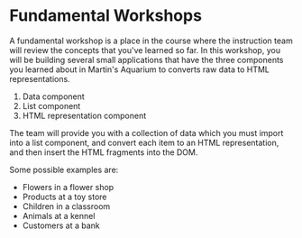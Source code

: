 # Fundamental Workshops

A fundamental workshop is a place in the course where the instruction team will review the concepts that you've learned so far. In this workshop, you will be building several small applications that have the three components you learned about in Martin's Aquarium to converts raw data to HTML representations.

1. Data component
1. List component
1. HTML representation component

The team will provide you with a collection of data which you must import into a list component, and convert each item to an HTML representation, and then insert the HTML fragments into the DOM.

Some possible examples are:

* Flowers in a flower shop
* Products at a toy store
* Children in a classroom
* Animals at a kennel
* Customers at a bank